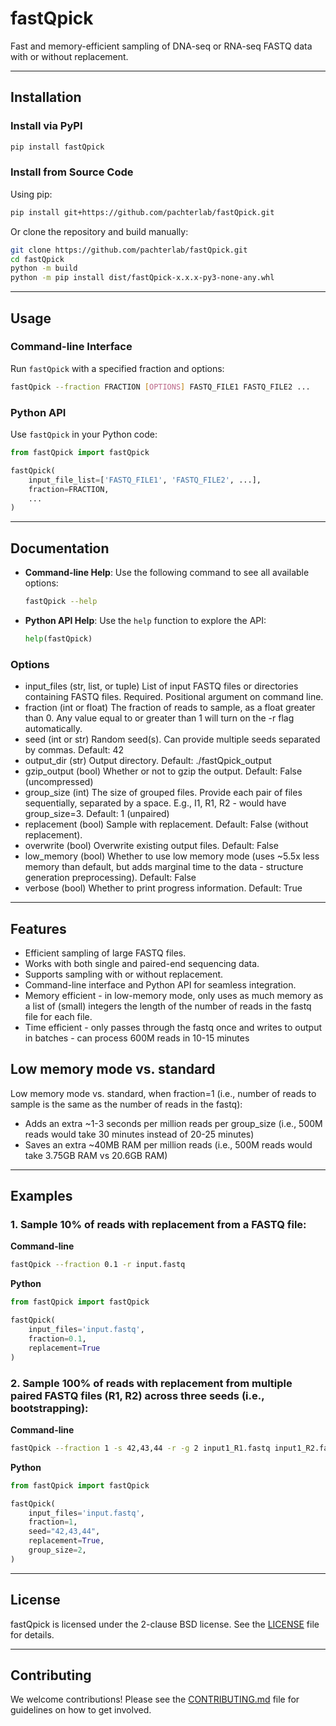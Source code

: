# fastQpick

Fast and memory-efficient sampling of DNA-seq or RNA-seq FASTQ data with or without replacement.

---

## Installation

### Install via PyPI
```bash
pip install fastQpick
```

### Install from Source Code

Using pip:
```bash
pip install git+https://github.com/pachterlab/fastQpick.git
```

Or clone the repository and build manually:
```bash
git clone https://github.com/pachterlab/fastQpick.git
cd fastQpick
python -m build
python -m pip install dist/fastQpick-x.x.x-py3-none-any.whl
```

---

## Usage

### Command-line Interface

Run `fastQpick` with a specified fraction and options:
```bash
fastQpick --fraction FRACTION [OPTIONS] FASTQ_FILE1 FASTQ_FILE2 ...
```

### Python API

Use `fastQpick` in your Python code:
```python
from fastQpick import fastQpick

fastQpick(
    input_file_list=['FASTQ_FILE1', 'FASTQ_FILE2', ...],
    fraction=FRACTION,
    ...
)
```

---

## Documentation

- **Command-line Help**: Use the following command to see all available options:
  ```bash
  fastQpick --help
  ```

- **Python API Help**: Use the `help` function to explore the API:
  ```python
  help(fastQpick)
  ```

### Options
- input_files (str, list, or tuple)        List of input FASTQ files or directories containing FASTQ files. Required. Positional argument on command line.
-  fraction (int or float)                 The fraction of reads to sample, as a float greater than 0. Any value equal to or greater than 1 will turn on the -r flag automatically.
-  seed (int or str)                       Random seed(s). Can provide multiple seeds separated by commas. Default: 42
-  output_dir (str)                        Output directory. Default: ./fastQpick_output
-  gzip_output (bool)                      Whether or not to gzip the output. Default: False (uncompressed)
-  group_size (int)                        The size of grouped files. Provide each pair of files sequentially, separated by a space. E.g., I1, R1, R2 -  would have group_size=3. Default: 1 (unpaired)
-  replacement (bool)                      Sample with replacement. Default: False (without replacement).
-  overwrite (bool)                        Overwrite existing output files. Default: False
-  low_memory (bool)                       Whether to use low memory mode (uses ~5.5x less memory than default, but adds marginal time to the data -  structure generation preprocessing). Default: False
-  verbose (bool)                          Whether to print progress information. Default: True

---

## Features

- Efficient sampling of large FASTQ files.
- Works with both single and paired-end sequencing data.
- Supports sampling with or without replacement.
- Command-line interface and Python API for seamless integration.
- Memory efficient - in low-memory mode, only uses as much memory as a list of (small) integers the length of the number of reads in the fastq file for each file.
- Time efficient - only passes through the fastq once and writes to output in batches - can process 600M reads in 10-15 minutes

## Low memory mode vs. standard
Low memory mode vs. standard, when fraction=1 (i.e., number of reads to sample is the same as the number of reads in the fastq):
- Adds an extra ~1-3 seconds per million reads per group_size (i.e., 500M reads would take 30 minutes instead of 20-25 minutes)
- Saves an extra ~40MB RAM per million reads (i.e., 500M reads would take 3.75GB RAM vs 20.6GB RAM)

---

## Examples

### 1. Sample 10% of reads with replacement from a FASTQ file:

**Command-line**
```bash
fastQpick --fraction 0.1 -r input.fastq
```

**Python**
```python
from fastQpick import fastQpick

fastQpick(
    input_files='input.fastq',
    fraction=0.1,
    replacement=True
)
```

### 2. Sample 100% of reads with replacement from multiple paired FASTQ files (R1, R2) across three seeds (i.e., bootstrapping):

**Command-line**
```bash
fastQpick --fraction 1 -s 42,43,44 -r -g 2 input1_R1.fastq input1_R2.fastq
```

**Python**
```python
from fastQpick import fastQpick

fastQpick(
    input_files='input.fastq',
    fraction=1,
    seed="42,43,44",
    replacement=True,
    group_size=2,
)
```
---

## License

fastQpick is licensed under the 2-clause BSD license. See the [LICENSE](LICENSE) file for details.

---

## Contributing

We welcome contributions! Please see the [CONTRIBUTING.md](CONTRIBUTING.md) file for guidelines on how to get involved.

